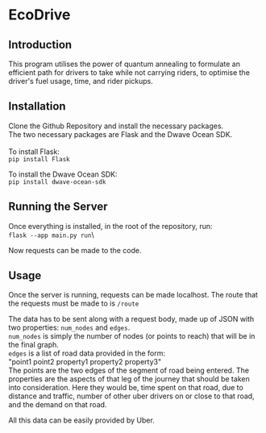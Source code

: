 # EcoDrive

## Introduction

This program utilises the power of quantum annealing to formulate an efficient path for drivers to take while not carrying riders, to optimise the driver's fuel usage, time, and rider pickups.

## Installation

Clone the Github Repository and install the necessary packages.\
The two necessary packages are Flask and the Dwave Ocean SDK.\
\
To install Flask:\
```pip install Flask```

To install the Dwave Ocean SDK:\
```pip install dwave-ocean-sdk```

## Running the Server

Once everything is installed, in the root of the repository, run:\
```flask --app main.py run```\

Now requests can be made to the code.

## Usage

Once the server is running, requests can be made localhost.
The route that the requests must be made to is ```/route```

The data has to be sent along with a request body, made up of JSON with two properties: ```num_nodes``` and ```edges```.\
```num_nodes``` is simply the number of nodes (or points to reach) that will be in the final graph.\
```edges``` is a list of road data provided in the form:\
"point1 point2 property1 property2 property3"\
The points are the two edges of the segment of road being entered. The properties are the aspects of that leg of the journey that should be taken into consideration. Here they would be, time spent on that road, due to distance and traffic, number of other uber drivers on or close to that road, and the demand on that road.

All this data can be easily provided by Uber.